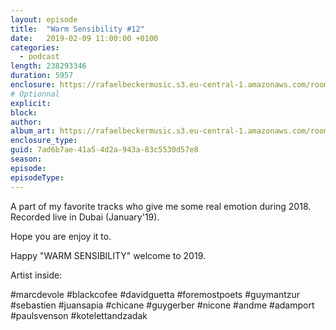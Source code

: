 ```yaml
---
layout: episode
title:  "Warm Sensibility #12"
date:   2019-02-09 11:00:00 +0100
categories:
  - podcast
length: 238293346
duration: 5957
enclosure: https://rafaelbeckermusic.s3.eu-central-1.amazonaws.com/room-service/episodes/ws12.mp3
# Optionnal
explicit: 
block: 
author: 
album_art: https://rafaelbeckermusic.s3.eu-central-1.amazonaws.com/room-service/album_art/ws12.jpeg
enclosure_type: 
guid: 7ad6b7ae-41a5-4d2a-943a-83c5530d57e8
season: 
episode: 
episodeType: 
---
```

A part of my favorite tracks who give me some real emotion during 2018. Recorded live in Dubai (January'19). 

Hope you are enjoy it to. 

Happy "WARM SENSIBILITY" welcome to 2019. 

Artist inside: 

#marcdevole #blackcofee #davidguetta #foremostpoets #guymantzur #sebastien #juansapia #chicane #guygerber #nicone #andme #adamport #paulsvenson #kotelettandzadak